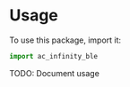 # Usage

To use this package, import it:

```python
import ac_infinity_ble
```

TODO: Document usage

